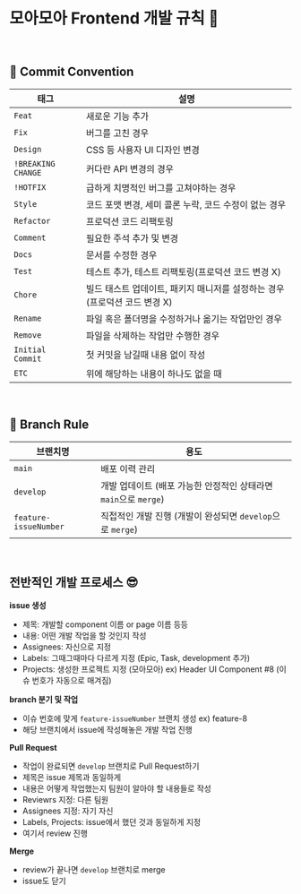 # 모아모아 Frontend 개발 규칙 🐷

<br/>

## 📌 Commit Convention

| **태그**           | **설명**                                                                  |
| ------------------ | ------------------------------------------------------------------------- |
| `Feat`             | 새로운 기능 추가                                                          |
| `Fix`              | 버그를 고친 경우                                                          |
| `Design`           | CSS 등 사용자 UI 디자인 변경                                              |
| `!BREAKING CHANGE` | 커다란 API 변경의 경우                                                    |
| `!HOTFIX`          | 급하게 치명적인 버그를 고쳐야하는 경우                                    |
| `Style`            | 코드 포맷 변경, 세미 콜론 누락, 코드 수정이 없는 경우                     |
| `Refactor`         | 프로덕션 코드 리팩토링                                                    |
| `Comment`          | 필요한 주석 추가 및 변경                                                  |
| `Docs`             | 문서를 수정한 경우                                                        |
| `Test`             | 테스트 추가, 테스트 리팩토링(프로덕션 코드 변경 X)                        |
| `Chore`            | 빌드 태스트 업데이트, 패키지 매니저를 설정하는 경우(프로덕션 코드 변경 X) |
| `Rename`           | 파일 혹은 폴더명을 수정하거나 옮기는 작업만인 경우                        |
| `Remove`           | 파일을 삭제하는 작업만 수행한 경우                                        |
| `Initial Commit`   | 첫 커밋을 남길때 내용 없이 작성                                           |
| `ETC`              | 위에 해당하는 내용이 하나도 없을 때                                       |

<br/>

## 📌 Branch Rule

| **브랜치명**          | **용도**                                                         |
| --------------------- | ---------------------------------------------------------------- |
| `main`                | 배포 이력 관리                                                   |
| `develop`             | 개발 업데이트 (배포 가능한 안정적인 상태라면 `main`으로 `merge`) |
| `feature-issueNumber` | 직접적인 개발 진행 (개발이 완성되면 `develop`으로 `merge`)       |

<br/>

## 전반적인 개발 프로세스 😎

**issue 생성**

- 제목: 개발할 component 이름 or page 이름 등등
- 내용: 어떤 개발 작업을 할 것인지 작성
- Assignees: 자신으로 지정
- Labels: 그때그때마다 다르게 지정 (Epic, Task, development 추가)
- Projects: 생성한 프로젝트 지정 (모아모아)
  ex) Header UI Component #8 (이슈 번호가 자동으로 매겨짐)

**branch 분기 및 작업**

- 이슈 번호에 맞게 `feature-issueNumber` 브랜치 생성 ex) feature-8
- 해당 브랜치에서 issue에 작성해놓은 개발 작업 진행

**Pull Request**

- 작업이 완료되면 `develop` 브랜치로 Pull Request하기
- 제목은 issue 제목과 동일하게
- 내용은 어떻게 작업했는지 팀원이 알아야 할 내용들로 작성
- Reviewrs 지정: 다른 팀원
- Assignees 지정: 자기 자신
- Labels, Projects: issue에서 했던 것과 동일하게 지정
- 여기서 review 진행

**Merge**

- review가 끝나면 `develop` 브랜치로 merge
- issue도 닫기
